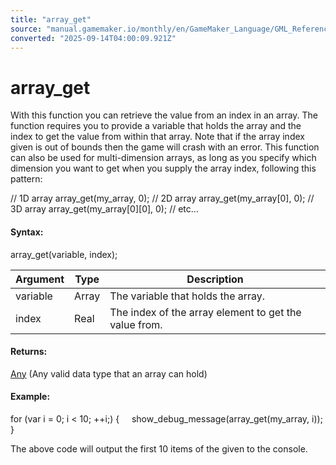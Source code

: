 ```yaml
---
title: "array_get"
source: "manual.gamemaker.io/monthly/en/GameMaker_Language/GML_Reference/Variable_Functions/array_get.htm"
converted: "2025-09-14T04:00:09.921Z"
---
```


# array\_get

With this function you can retrieve the value from an index in an array. The function requires you to provide a variable that holds the array and the index to get the value from within that array. Note that if the array index given is out of bounds then the game will crash with an error. This function can also be used for multi-dimension arrays, as long as you specify which dimension you want to get when you supply the array index, following this pattern:

// 1D array
array\_get(my\_array, 0);
// 2D array
array\_get(my\_array\[0\], 0);
// 3D array
array\_get(my\_array\[0\]\[0\], 0);
// etc...

#### Syntax:

array\_get(variable, index);

| Argument | Type | Description |
| --- | --- | --- |
| variable | Array | The variable that holds the array. |
| index | Real | The index of the array element to get the value from. |

#### Returns:

[Any](../../GML_Overview/Data_Types.htm#variable) (Any valid data type that an array can hold)

#### Example:

for (var i = 0; i < 10; ++i;)
{
    show\_debug\_message(array\_get(my\_array, i));
}

The above code will output the first 10 items of the given to the console.